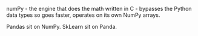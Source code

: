 numPy - the engine that does the math
written in C - bypasses the Python data types so goes faster, operates on its own NumPy arrays.

Pandas sit on NumPy.  SkLearn sit on Panda.

